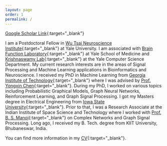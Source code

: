 ```yaml
---
layout: page
order: 1
permalink: /
---
```


[Google Scholar Link](https://scholar.google.com/citations?user=HF_VfkMAAAAJ\&hl=en){:target="_blank"}

I am a Postdoctoral Fellow in [Wu Tsai Neuroscience Institute](https://wti.yale.edu/){:target="_blank"} at Yale University. I am associated with [Brain Function Laboratory](http://fmri.org/){:target="_blank"} at Yale School of Medicine and [Krishnaswamy Lab](https://krishnaswamylab.org/){:target="_blank"} at the Yale Computer Science Department. My current research interests are in the areas of Signal Processing and Machine Learning applications in Bioinformatics and Neuroscience. I received my PhD in Machine Learning from [Georgia Institute of Technology](https://ml.gatech.edu/){:target="_blank"} where I was advised by [Prof. Yongxin Chen](https://yongxin.ae.gatech.edu/){:target="_blank"}. During my PhD, I worked on various topics including Probabilistic Graphical Models, Graph Neural Networks, Reinforcement Learning, and Graph Signal Processing. I got my Masters degree in Electrical Engineering from  [Iowa State University](http://www.iastate.edu/){:target="_blank"}. Prior to that, I was a Research Associate at the Indian Institute of Space Science and Technology where I worked with [Prof. B. S. Manoj](https://www.iist.ac.in/avionics/bsmanoj){:target="_blank"} on Complex Networks and Graph Signal Processing. Long ago, I received my B. Tech. degree from KIIT University, Bhubaneswar, India. 

You can find more information in my [CV](./rahul_cv.pdf){:target="_blank"}.


